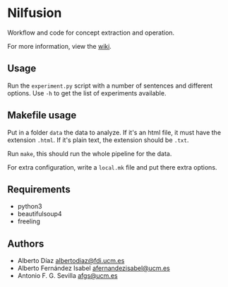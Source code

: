 Nilfusion
=========

Workflow and code for concept extraction and operation.

For more information, view the [wiki](https://gitlab.com/Nil102/nilfusion/wikis/home).


Usage
-----
Run the `experiment.py` script with a number of sentences and different options.
Use `-h` to get the list of experiments available.

Makefile usage
--------------
Put in a folder `data` the data to analyze. If it's an html file, it must have
the extension `.html`. If it's plain text, the extension should be `.txt`.

Run `make`, this should run the whole pipeline for the data.

For extra configuration, write a `local.mk` file and put there extra options.


Requirements
------------
- python3
- beautifulsoup4
- freeling


Authors
-------
- Alberto Díaz <albertodiaz@fdi.ucm.es>
- Alberto Fernández Isabel <afernandezisabel@ucm.es>
- Antonio F. G. Sevilla <afgs@ucm.es>
